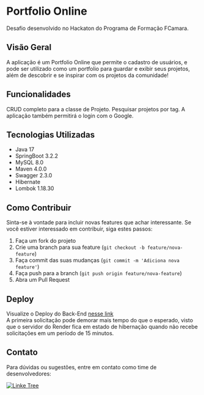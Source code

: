 # Portfolio Online

Desafio desenvolvido no Hackaton do Programa de Formação FCamara.

## Visão Geral

A aplicação é um Portfolio Online que permite o cadastro de usuários, e pode ser utilizado como um portfolio para guardar e exibir seus projetos, além de descobrir e se inspirar com os projetos da comunidade!

## Funcionalidades
CRUD completo para a classe de Projeto.
Pesquisar projetos por tag.
A aplicação também permitirá o login com o Google.
  
## Tecnologias Utilizadas

- Java 17
- SpringBoot 3.2.2
- MySQL 8.0
- Maven 4.0.0
- Swagger 2.3.0
- Hibernate
- Lombok 1.18.30
  
## Como Contribuir

Sinta-se à vontade para incluir novas features que achar interessante. Se você estiver interessado em contribuir, siga estes passos:

1. Faça um fork do projeto
2. Crie uma branch para sua feature (`git checkout -b feature/nova-feature`)
3. Faça commit das suas mudanças (`git commit -m 'Adiciona nova feature'`)
4. Faça push para a branch (`git push origin feature/nova-feature`)
5. Abra um Pull Request

## Deploy
Visualize o Deploy do Back-End [nesse link](https://hackaton-orange-app-backend.onrender.com/)
 <br>
A primeira solicitação pode demorar mais tempo do que o esperado, visto que o servidor do Render fica em estado de hibernação quando não recebe solicitações em um período de 15 minutos.

## Contato

Para dúvidas ou sugestões, entre em contato como time de desenvolvedores: 

[![Linke Tree](https://img.shields.io/badge/LinkTree-Squad%2035-green)](https://linktr.ee/squad35.programaformacao.v5)

